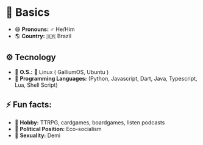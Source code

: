 # 👤 Basics
- 😄 __Pronouns:__ ♂️ He/Him
- 🌎 __Country:__ 🇧🇷 Brazil

## ⚙️ Tecnology
- 💾 __O.S.:__ 🐧 Linux ( GalliumOS, Ubuntu )
- 📁 __Programming Languages:__ (Python, Javascript, Dart, Java, Typescript, Lua, Shell Script)

## ⚡ Fun facts:
- 🎲 __Hobby:__ TTRPG, cardgames, boardgames, listen podcasts
- 🥗 __Political Position:__ Eco-socialism
- 🎂 __Sexuality:__ Demi


<!--
**Albrigs/Albrigs** is a ✨ _special_ ✨ repository because its `README.md` (this file) appears on your GitHub profile.

Here are some ideas to get you started:

- 🔭 I’m currently working on ...
- 🌱 I’m currently learning ...
- 👯 I’m looking to collaborate on ...
- 🤔 I’m looking for help with ...
- 💬 Ask me about ...
- 📫 How to reach me: ...
- ⚡ Fun fact: ...
-->
